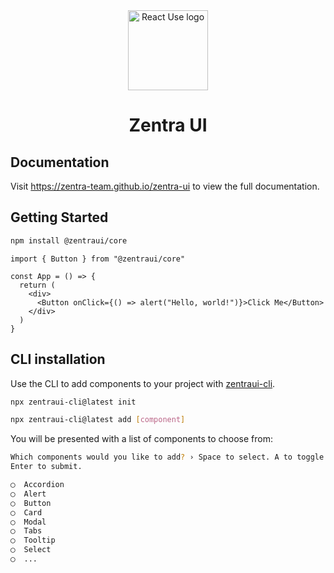 <div align="center">
  <a href="https://reactuse.dev">
    <picture>
      <img alt="React Use logo" src="https://zentra-team.github.io/zentra-ui/logo.svg" height="128">
    </picture>
  </a>
  <h1>Zentra UI</h1>
</div>

## Documentation

Visit https://zentra-team.github.io/zentra-ui to view the full documentation.

## Getting Started

```bash
npm install @zentraui/core
```

```tsx
import { Button } from "@zentraui/core"

const App = () => {
  return (
    <div>
      <Button onClick={() => alert("Hello, world!")}>Click Me</Button>
    </div>
  )
}
```

## CLI installation

Use the CLI to add components to your project with [zentraui-cli](https://www.npmjs.com/package/zentraui-cli).

```bash
npx zentraui-cli@latest init
```

```bash
npx zentraui-cli@latest add [component]
```

You will be presented with a list of components to choose from:

```bash
Which components would you like to add? › Space to select. A to toggle all.
Enter to submit.

◯  Accordion
◯  Alert
◯  Button
◯  Card
◯  Modal
◯  Tabs
◯  Tooltip
◯  Select
◯  ...

```
